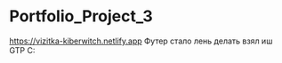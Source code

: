 # Portfolio_Project_3
https://vizitka-kiberwitch.netlify.app
Футер стало лень делать взял иш GTP C:
